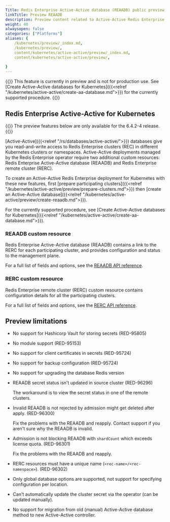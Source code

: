 ```yaml
---
Title: Redis Enterprise Active-Active database (REAADB) public preview
linkTitle: Preview REAADB
description: Preview content related to Active-Active Redis Enterprise for Kubernetes. 
weight: 40
alwaysopen: false
categories: ["Platforms"]
aliases: {
    /kubernetes/preview/_index.md,
    /kubernetes/preview/,
    content/kubernetes/active-active/preview/_index.md,
    content/kubernetes/active-active/preview/,
    
}
---
```

{{<banner-article bannerColor="#fff8dc">}}
This feature is currently in preview and is not for production use.
See [Create Active-Active databases for Kubernetes]({{<relref "/kubernetes/active-active/create-aa-database.md">}}) for the currently supported procedure.
{{</banner-article>}}


## Redis Enterprise Active-Active for Kubernetes

{{<note>}} The preview features below are only available for the 6.4.2-4 release. {{</note>}}

[Active-Active]({{<relref "/rs/databases/active-active/">}}) databases give you read-and-write access to Redis Enterprise clusters (REC) in different Kubernetes clusters or namespaces. Active-Active deployments managed by the Redis Enterprise operator require two additional custom resources: Redis Enterprise Active-Active database (REAADB) and Redis Enterprise remote cluster (RERC).

To create an Active-Active Redis Enterprise deployment for Kubernetes with these new features, first [prepare participating clusters]({{<relref "/kubernetes/active-active/preview/prepare-clusters.md">}}) then [create an Active-Active database]({{<relref "/kubernetes/active-active/preview/create-reaadb.md">}}).

For the currently supported procedure, see [Create Active-Active databases for Kubernetes]({{<relref "/kubernetes/active-active/create-aa-database.md">}}).

### REAADB custom resource

Redis Enterprise Active-Active database (REAADB) contains a link to the RERC for each participating cluster, and provides configuration and status to the management plane.

For a full list of fields and options, see the [REAADB API reference](https://github.com/RedisLabs/redis-enterprise-k8s-docs/blob/master/redis_enterprise_active_active_database_api.md).

### RERC custom resource

Redis Enterprise remote cluster (RERC) custom resource contains configuration details for all the participating clusters.

For a full list of fields and options, see the [RERC API reference](https://github.com/RedisLabs/redis-enterprise-k8s-docs/blob/master/redis_enterprise_remote_cluster_api.md).

## Preview limitations

* No support for Hashicorp Vault for storing secrets (RED-95805)
* No module support (RED-95153)
* No support for client certificates in secrets (RED-95724)
* No support for backup configuration (RED-95724)
* No support for upgrading the database Redis version
* REAADB secret status isn't updated in source cluster (RED-96296)

  The workaround is to view the secret status in one of the remote clusters.
* Invalid REAADB is not rejected by admission might get deleted after apply. (RED-96300)

  Fix the problems with the REAADB and reapply. Contact support if you aren't sure why the REAADB is invalid.
* Admission is not blocking REAADB with `shardCount` which exceeds license quota. (RED-96301)

  Fix the problems with the REAADB and reapply.
* RERC resources must have a unique name (`<rec-name>/<rec-namespace>`). (RED-96302)

* Only global database options are supported, not support for specifying configuration per location.
* Can't automatically update the cluster secret via the operator (can be updated manually).
* No support for migration from old (manual) Active-Active database method to new Active-Active controller.